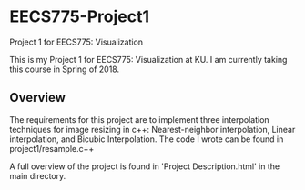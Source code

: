 # EECS775-Project1
Project 1 for EECS775: Visualization

This is my Project 1 for EECS775: Visualization at KU. I am currently taking this course in Spring of 2018.

## Overview

The requirements for this project are to implement three interpolation techniques for image resizing in c++: 
Nearest-neighbor interpolation, Linear interpolation, and Bicubic Interpolation. The code I wrote can be found in project1/resample.c++

A full overview of the project is found in 'Project Description.html' in the main directory.

